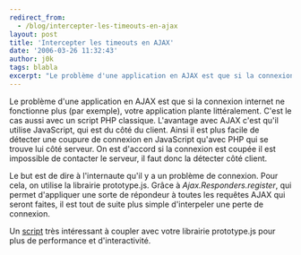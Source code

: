 ```yaml
---
redirect_from:
  - /blog/intercepter-les-timeouts-en-ajax
layout: post
title: 'Intercepter les timeouts en AJAX'
date: '2006-03-26 11:32:43'
author: j0k
tags: blabla
excerpt: "Le problème d'une application en AJAX est que si la connexion internet ne fonctionne plus (par exemple), votre application plante littéralement. C'est le cas aussi avec un script PHP classique.     \nL'avantage avec AJAX c'est qu'il utilise JavaScript, qui est du côté du client. Ainsi il est plus facile de détecter une coupure de connexion en JavaScript qu'avec      …"
---
```


Le problème d'une application en AJAX est que si la connexion internet ne fonctionne plus (par exemple), votre application plante littéralement. C'est le cas aussi avec un script PHP classique.
L'avantage avec AJAX c'est qu'il utilise JavaScript, qui est du côté du client. Ainsi il est plus facile de détecter une coupure de connexion en JavaScript qu'avec PHP qui se trouve lui côté serveur. On est d'accord si la connexion est coupée il est impossible de contacter le serveur, il faut donc la détecter côté client.

Le but est de dire à l'internaute qu'il y a un problème de connexion. Pour cela, on utilise la librairie prototype.js. Grâce à *Ajax.Responders.register*, qui permet d'appliquer une sorte de répondeur à toutes les requêtes AJAX qui seront faites, il est tout de suite plus simple d'interpeler une perte de connexion.

Un [script](http://codejanitor.com/wp/ajax-timeouts-with-prototype/) très intéressant à coupler avec votre librairie prototype.js pour plus de performance et d'interactivité.
